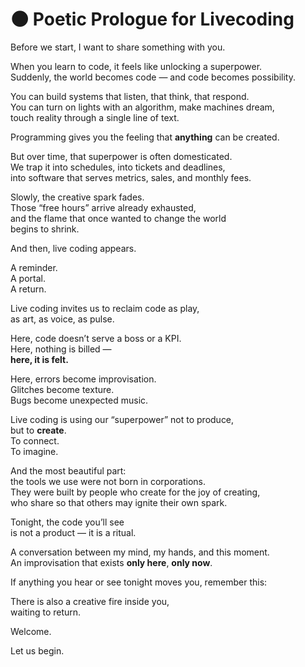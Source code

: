 # 🌑 Poetic Prologue for Livecoding

Before we start, I want to share something with you.

When you learn to code, it feels like unlocking a superpower.  
Suddenly, the world becomes code — and code becomes possibility.

You can build systems that listen, that think, that respond.  
You can turn on lights with an algorithm, make machines dream,  
touch reality through a single line of text.

Programming gives you the feeling that **anything** can be created.

But over time, that superpower is often domesticated.  
We trap it into schedules, into tickets and deadlines,  
into software that serves metrics, sales, and monthly fees.

Slowly, the creative spark fades.  
Those “free hours” arrive already exhausted,  
and the flame that once wanted to change the world  
begins to shrink.

And then, live coding appears.

A reminder.  
A portal.  
A return.

Live coding invites us to reclaim code as play,  
as art, as voice, as pulse.

Here, code doesn’t serve a boss or a KPI.  
Here, nothing is billed —  
**here, it is felt.**

Here, errors become improvisation.  
Glitches become texture.  
Bugs become unexpected music.

Live coding is using our “superpower” not to produce,  
but to **create**.  
To connect.  
To imagine.

And the most beautiful part:  
the tools we use were not born in corporations.  
They were built by people who create for the joy of creating,  
who share so that others may ignite their own spark.

Tonight, the code you’ll see  
is not a product — it is a ritual.

A conversation between my mind, my hands, and this moment.  
An improvisation that exists **only here**, **only now**.

If anything you hear or see tonight moves you, remember this:

There is also a creative fire inside you,  
waiting to return.

Welcome.

Let us begin.
